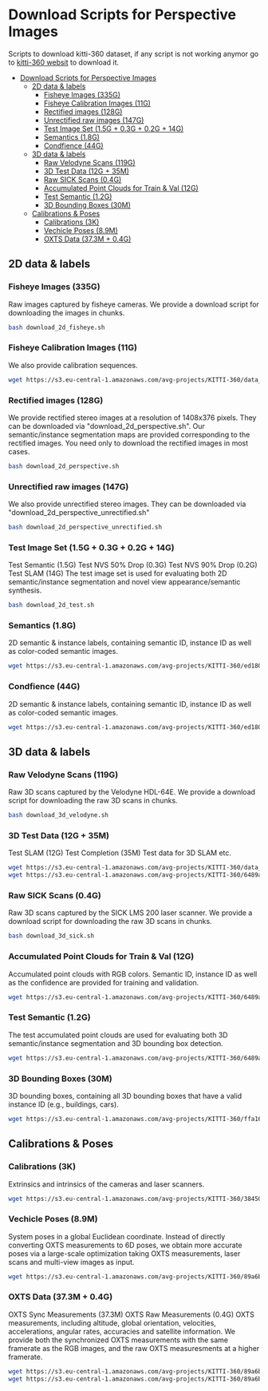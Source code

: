 # Download Scripts for Perspective Images

Scripts to download kitti-360 dataset, if any script is not working anymor go to [kitti-360 websit](https://www.cvlibs.net/datasets/kitti-360/download.php) to download it.

- [Download Scripts for Perspective Images](#download-scripts-for-perspective-images)
  - [2D data \& labels](#2d-data--labels)
    - [Fisheye Images (335G)](#fisheye-images-335g)
    - [Fisheye Calibration Images (11G)](#fisheye-calibration-images-11g)
    - [Rectified images (128G)](#rectified-images-128g)
    - [Unrectified raw images (147G)](#unrectified-raw-images-147g)
    - [Test Image Set (1.5G + 0.3G + 0.2G + 14G)](#test-image-set-15g--03g--02g--14g)
    - [Semantics (1.8G)](#semantics-18g)
    - [Condfience (44G)](#condfience-44g)
  - [3D data \& labels](#3d-data--labels)
    - [Raw Velodyne Scans (119G)](#raw-velodyne-scans-119g)
    - [3D Test Data (12G + 35M)](#3d-test-data-12g--35m)
    - [Raw SICK Scans (0.4G)](#raw-sick-scans-04g)
    - [Accumulated Point Clouds for Train \& Val (12G)](#accumulated-point-clouds-for-train--val-12g)
    - [Test Semantic (1.2G)](#test-semantic-12g)
    - [3D Bounding Boxes (30M)](#3d-bounding-boxes-30m)
  - [Calibrations \& Poses](#calibrations--poses)
    - [Calibrations (3K)](#calibrations-3k)
    - [Vechicle Poses (8.9M)](#vechicle-poses-89m)
    - [OXTS Data (37.3M + 0.4G)](#oxts-data-373m--04g)

## 2D data & labels

### Fisheye Images (335G)

Raw images captured by fisheye cameras. We provide a download script for downloading the images in chunks.

```bash
bash download_2d_fisheye.sh
```

### Fisheye Calibration Images (11G)

We also provide calibration sequences.

```bash
wget https://s3.eu-central-1.amazonaws.com/avg-projects/KITTI-360/data_2d_raw/data_fisheye_calibration.zip
```

### Rectified images (128G)

We provide rectified stereo images at a resolution of 1408x376 pixels. They can be downloaded via "download_2d_perspective.sh". Our semantic/instance segmentation maps are provided corresponding to the rectified images. You need only to download the rectified images in most cases.

```bash
bash download_2d_perspective.sh
```

### Unrectified raw images (147G)

We also provide unrectified stereo images. They can be downloaded via "download_2d_perspective_unrectified.sh"

```bash
bash download_2d_perspective_unrectified.sh
```

### Test Image Set (1.5G + 0.3G + 0.2G + 14G)

Test Semantic (1.5G) Test NVS 50% Drop (0.3G) Test NVS 90% Drop (0.2G) Test SLAM (14G)
The test image set is used for evaluating both 2D semantic/instance segmentation and novel view appearance/semantic synthesis.

```bash
bash download_2d_test.sh
```

### Semantics (1.8G)

2D semantic & instance labels, containing semantic ID, instance ID as well as color-coded semantic images.

```bash
wget https://s3.eu-central-1.amazonaws.com/avg-projects/KITTI-360/ed180d24c0a144f2f1ac71c2c655a3e986517ed8/data_2d_semantics.zip
```

### Condfience (44G)

2D semantic & instance labels, containing semantic ID, instance ID as well as color-coded semantic images.

```bash
wget https://s3.eu-central-1.amazonaws.com/avg-projects/KITTI-360/ed180d24c0a144f2f1ac71c2c655a3e986517ed8/data_2d_confidence.zip
```

## 3D data & labels

### Raw Velodyne Scans (119G)

Raw 3D scans captured by the Velodyne HDL-64E. We provide a download script for downloading the raw 3D scans in chunks.

```bash
bash download_3d_velodyne.sh
```

### 3D Test Data (12G + 35M)

Test SLAM (12G) Test Completion (35M)
Test data for 3D SLAM etc.

```bash
wget https://s3.eu-central-1.amazonaws.com/avg-projects/KITTI-360/data_3d_raw/data_3d_test_slam.zip
wget https://s3.eu-central-1.amazonaws.com/avg-projects/KITTI-360/6489aabd632d115c4280b978b2dcf72cb0142ad9/data_3d_ssc_test.zip
```

### Raw SICK Scans (0.4G)

Raw 3D scans captured by the SICK LMS 200 laser scanner. We provide a download script for downloading the raw 3D scans in chunks.

```bash
bash download_3d_sick.sh
```

### Accumulated Point Clouds for Train & Val (12G)

Accumulated point clouds with RGB colors. Semantic ID, instance ID as well as the confidence are provided for training and validation.

```bash
wget https://s3.eu-central-1.amazonaws.com/avg-projects/KITTI-360/6489aabd632d115c4280b978b2dcf72cb0142ad9/data_3d_semantics.zip
```

### Test Semantic (1.2G)

The test accumulated point clouds are used for evaluating both 3D semantic/instance segmentation and 3D bounding box detection.

```bash
wget https://s3.eu-central-1.amazonaws.com/avg-projects/KITTI-360/6489aabd632d115c4280b978b2dcf72cb0142ad9/data_3d_semantics_test.zip
```

### 3D Bounding Boxes (30M)

3D bounding boxes, containing all 3D bounding boxes that have a valid instance ID (e.g., buildings, cars).

```bash
wget https://s3.eu-central-1.amazonaws.com/avg-projects/KITTI-360/ffa164387078f48a20f0188aa31b0384bb19ce60/data_3d_bboxes.zip
```

## Calibrations & Poses

### Calibrations (3K)

Extrinsics and intrinsics of the cameras and laser scanners.

```bash
wget https://s3.eu-central-1.amazonaws.com/avg-projects/KITTI-360/384509ed5413ccc81328cf8c55cc6af078b8c444/calibration.zip
```

### Vechicle Poses (8.9M)

System poses in a global Euclidean coordinate. Instead of directly converting OXTS measurements to 6D poses, we obtain more accurate poses via a large-scale optimization taking OXTS measurements, laser scans and multi-view images as input.

```bash
wget https://s3.eu-central-1.amazonaws.com/avg-projects/KITTI-360/89a6bae3c8a6f789e12de4807fc1e8fdcf182cf4/data_poses.zip
```

### OXTS Data (37.3M + 0.4G)

OXTS Sync Measurements (37.3M) OXTS Raw Measurements (0.4G)
OXTS measurements, including altitude, global orientation, velocities, accelerations, angular rates, accuracies and satellite information. We provide both the synchronized OXTS measurements with the same framerate as the RGB images, and the raw OXTS measuresments at a higher framerate.

```bash
wget https://s3.eu-central-1.amazonaws.com/avg-projects/KITTI-360/89a6bae3c8a6f789e12de4807fc1e8fdcf182cf4/data_poses_oxts.zip
wget https://s3.eu-central-1.amazonaws.com/avg-projects/KITTI-360/89a6bae3c8a6f789e12de4807fc1e8fdcf182cf4/data_poses_oxts_extract.zip
```
